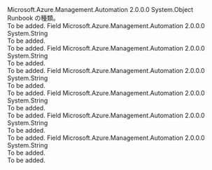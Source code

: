 <Type Name="RunbookTypeEnum" FullName="Microsoft.Azure.Management.Automation.Models.RunbookTypeEnum">
  <TypeSignature Language="C#" Value="public static class RunbookTypeEnum" />
  <TypeSignature Language="ILAsm" Value=".class public auto ansi abstract sealed beforefieldinit RunbookTypeEnum extends System.Object" />
  <TypeSignature Language="DocId" Value="T:Microsoft.Azure.Management.Automation.Models.RunbookTypeEnum" />
  <TypeSignature Language="VB.NET" Value="Public Class RunbookTypeEnum" />
  <TypeSignature Language="F#" Value="type RunbookTypeEnum = class" />
  <AssemblyInfo>
    <AssemblyName>Microsoft.Azure.Management.Automation</AssemblyName>
    <AssemblyVersion>2.0.0.0</AssemblyVersion>
  </AssemblyInfo>
  <Base>
    <BaseTypeName>System.Object</BaseTypeName>
  </Base>
  <Interfaces />
  <Docs>
    <summary>
            Runbook の種類。
            </summary>
    <remarks>To be added.</remarks>
  </Docs>
  <Members>
    <Member MemberName="Graph">
      <MemberSignature Language="C#" Value="public const string Graph;" />
      <MemberSignature Language="ILAsm" Value=".field public static literal string Graph" />
      <MemberSignature Language="DocId" Value="F:Microsoft.Azure.Management.Automation.Models.RunbookTypeEnum.Graph" />
      <MemberSignature Language="VB.NET" Value="Public Const Graph As String " />
      <MemberSignature Language="F#" Value="val mutable Graph : string" Usage="Microsoft.Azure.Management.Automation.Models.RunbookTypeEnum.Graph" />
      <MemberType>Field</MemberType>
      <AssemblyInfo>
        <AssemblyName>Microsoft.Azure.Management.Automation</AssemblyName>
        <AssemblyVersion>2.0.0.0</AssemblyVersion>
      </AssemblyInfo>
      <ReturnValue>
        <ReturnType>System.String</ReturnType>
      </ReturnValue>
      <Docs>
        <summary>To be added.</summary>
        <remarks>To be added.</remarks>
      </Docs>
    </Member>
    <Member MemberName="GraphPowerShell">
      <MemberSignature Language="C#" Value="public const string GraphPowerShell;" />
      <MemberSignature Language="ILAsm" Value=".field public static literal string GraphPowerShell" />
      <MemberSignature Language="DocId" Value="F:Microsoft.Azure.Management.Automation.Models.RunbookTypeEnum.GraphPowerShell" />
      <MemberSignature Language="VB.NET" Value="Public Const GraphPowerShell As String " />
      <MemberSignature Language="F#" Value="val mutable GraphPowerShell : string" Usage="Microsoft.Azure.Management.Automation.Models.RunbookTypeEnum.GraphPowerShell" />
      <MemberType>Field</MemberType>
      <AssemblyInfo>
        <AssemblyName>Microsoft.Azure.Management.Automation</AssemblyName>
        <AssemblyVersion>2.0.0.0</AssemblyVersion>
      </AssemblyInfo>
      <ReturnValue>
        <ReturnType>System.String</ReturnType>
      </ReturnValue>
      <Docs>
        <summary>To be added.</summary>
        <remarks>To be added.</remarks>
      </Docs>
    </Member>
    <Member MemberName="GraphPowerShellWorkflow">
      <MemberSignature Language="C#" Value="public const string GraphPowerShellWorkflow;" />
      <MemberSignature Language="ILAsm" Value=".field public static literal string GraphPowerShellWorkflow" />
      <MemberSignature Language="DocId" Value="F:Microsoft.Azure.Management.Automation.Models.RunbookTypeEnum.GraphPowerShellWorkflow" />
      <MemberSignature Language="VB.NET" Value="Public Const GraphPowerShellWorkflow As String " />
      <MemberSignature Language="F#" Value="val mutable GraphPowerShellWorkflow : string" Usage="Microsoft.Azure.Management.Automation.Models.RunbookTypeEnum.GraphPowerShellWorkflow" />
      <MemberType>Field</MemberType>
      <AssemblyInfo>
        <AssemblyName>Microsoft.Azure.Management.Automation</AssemblyName>
        <AssemblyVersion>2.0.0.0</AssemblyVersion>
      </AssemblyInfo>
      <ReturnValue>
        <ReturnType>System.String</ReturnType>
      </ReturnValue>
      <Docs>
        <summary>To be added.</summary>
        <remarks>To be added.</remarks>
      </Docs>
    </Member>
    <Member MemberName="PowerShell">
      <MemberSignature Language="C#" Value="public const string PowerShell;" />
      <MemberSignature Language="ILAsm" Value=".field public static literal string PowerShell" />
      <MemberSignature Language="DocId" Value="F:Microsoft.Azure.Management.Automation.Models.RunbookTypeEnum.PowerShell" />
      <MemberSignature Language="VB.NET" Value="Public Const PowerShell As String " />
      <MemberSignature Language="F#" Value="val mutable PowerShell : string" Usage="Microsoft.Azure.Management.Automation.Models.RunbookTypeEnum.PowerShell" />
      <MemberType>Field</MemberType>
      <AssemblyInfo>
        <AssemblyName>Microsoft.Azure.Management.Automation</AssemblyName>
        <AssemblyVersion>2.0.0.0</AssemblyVersion>
      </AssemblyInfo>
      <ReturnValue>
        <ReturnType>System.String</ReturnType>
      </ReturnValue>
      <Docs>
        <summary>To be added.</summary>
        <remarks>To be added.</remarks>
      </Docs>
    </Member>
    <Member MemberName="PowerShellWorkflow">
      <MemberSignature Language="C#" Value="public const string PowerShellWorkflow;" />
      <MemberSignature Language="ILAsm" Value=".field public static literal string PowerShellWorkflow" />
      <MemberSignature Language="DocId" Value="F:Microsoft.Azure.Management.Automation.Models.RunbookTypeEnum.PowerShellWorkflow" />
      <MemberSignature Language="VB.NET" Value="Public Const PowerShellWorkflow As String " />
      <MemberSignature Language="F#" Value="val mutable PowerShellWorkflow : string" Usage="Microsoft.Azure.Management.Automation.Models.RunbookTypeEnum.PowerShellWorkflow" />
      <MemberType>Field</MemberType>
      <AssemblyInfo>
        <AssemblyName>Microsoft.Azure.Management.Automation</AssemblyName>
        <AssemblyVersion>2.0.0.0</AssemblyVersion>
      </AssemblyInfo>
      <ReturnValue>
        <ReturnType>System.String</ReturnType>
      </ReturnValue>
      <Docs>
        <summary>To be added.</summary>
        <remarks>To be added.</remarks>
      </Docs>
    </Member>
    <Member MemberName="Script">
      <MemberSignature Language="C#" Value="public const string Script;" />
      <MemberSignature Language="ILAsm" Value=".field public static literal string Script" />
      <MemberSignature Language="DocId" Value="F:Microsoft.Azure.Management.Automation.Models.RunbookTypeEnum.Script" />
      <MemberSignature Language="VB.NET" Value="Public Const Script As String " />
      <MemberSignature Language="F#" Value="val mutable Script : string" Usage="Microsoft.Azure.Management.Automation.Models.RunbookTypeEnum.Script" />
      <MemberType>Field</MemberType>
      <AssemblyInfo>
        <AssemblyName>Microsoft.Azure.Management.Automation</AssemblyName>
        <AssemblyVersion>2.0.0.0</AssemblyVersion>
      </AssemblyInfo>
      <ReturnValue>
        <ReturnType>System.String</ReturnType>
      </ReturnValue>
      <Docs>
        <summary>To be added.</summary>
        <remarks>To be added.</remarks>
      </Docs>
    </Member>
  </Members>
</Type>